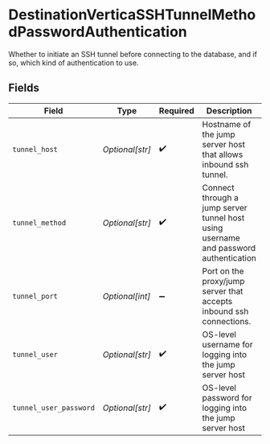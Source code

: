 # DestinationVerticaSSHTunnelMethodPasswordAuthentication

Whether to initiate an SSH tunnel before connecting to the database, and if so, which kind of authentication to use.


## Fields

| Field                                                                                | Type                                                                                 | Required                                                                             | Description                                                                          | Example                                                                              |
| ------------------------------------------------------------------------------------ | ------------------------------------------------------------------------------------ | ------------------------------------------------------------------------------------ | ------------------------------------------------------------------------------------ | ------------------------------------------------------------------------------------ |
| `tunnel_host`                                                                        | *Optional[str]*                                                                      | :heavy_check_mark:                                                                   | Hostname of the jump server host that allows inbound ssh tunnel.                     |                                                                                      |
| `tunnel_method`                                                                      | *Optional[str]*                                                                      | :heavy_check_mark:                                                                   | Connect through a jump server tunnel host using username and password authentication |                                                                                      |
| `tunnel_port`                                                                        | *Optional[int]*                                                                      | :heavy_minus_sign:                                                                   | Port on the proxy/jump server that accepts inbound ssh connections.                  | 22                                                                                   |
| `tunnel_user`                                                                        | *Optional[str]*                                                                      | :heavy_check_mark:                                                                   | OS-level username for logging into the jump server host                              |                                                                                      |
| `tunnel_user_password`                                                               | *Optional[str]*                                                                      | :heavy_check_mark:                                                                   | OS-level password for logging into the jump server host                              |                                                                                      |